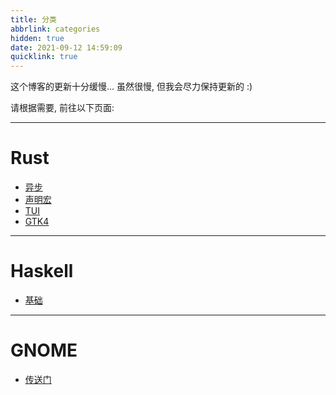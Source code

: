 ```yaml
---
title: 分类
abbrlink: categories
hidden: true
date: 2021-09-12 14:59:09
quicklink: true
---
```

这个博客的更新十分缓慢...
虽然很慢, 但我会尽力保持更新的 :)

请根据需要, 前往以下页面:

- - -

# Rust

- [异步](/categories/rust-async)
- [声明宏](/categories/rust-decl-macro)
- [TUI](/categories/rust-tui)
- [GTK4](/categories/rust-gtk4)

- - -

# Haskell
- [基础](/categories/haskell-basic)

- - -

# GNOME
- [传送门](/categories/GNOME)